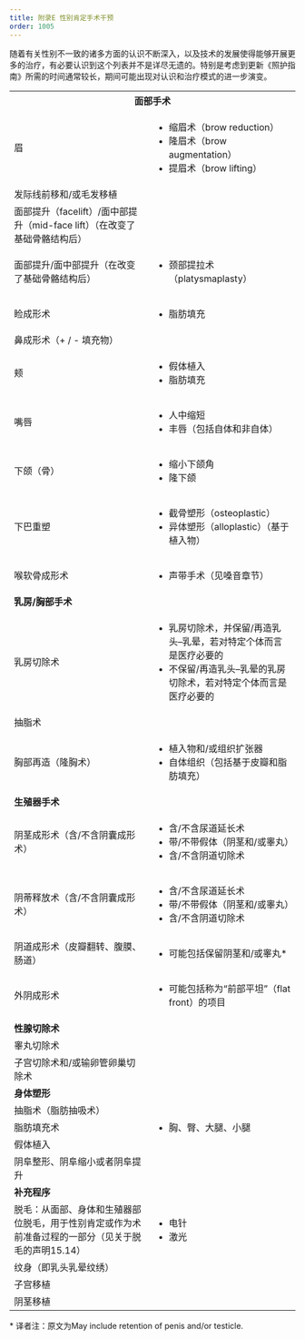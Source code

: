 ```yaml
---
title: 附录E 性别肯定手术干预
order: 1005
---
```


随着有关性别不一致的诸多方面的认识不断深入，以及技术的发展使得能够开展更多的治疗，有必要认识到这个列表并不是详尽无遗的。特别是考虑到更新《照护指南》所需的时间通常较长，期间可能出现对认识和治疗模式的进一步演变。

<table>
  <tbody>
    <tr>
        <th colspan="2"><b>面部手术</b></th>
    </tr>
    <tr>
        <td>眉</td>
        <td>
            <ul>
                <li>缩眉术（brow reduction）</li>
                <li>隆眉术（brow augmentation）</li>
                <li>提眉术（brow lifting）</li>
            </ul>
        </td>
    </tr>
    <tr>
        <td>发际线前移和/或毛发移植</td>
    </tr>
    <tr>
        <td>面部提升（facelift）/面中部提升（mid-face lift）（在改变了基础骨骼结构后）</td>
    </tr>
    <tr>
        <td>面部提升/面中部提升（在改变了基础骨骼结构后）</td>
        <td>
            <ul>
                <li>颈部提拉术（platysmaplasty）</li>
            </ul>
        </td>
    </tr>
    <tr>
        <td>睑成形术</td>
        <td>
            <ul>
                <li>脂肪填充</li>
            </ul>
        </td>
    </tr>
    <tr>
        <td>鼻成形术（+ / - 填充物）</td>
    </tr>
    <tr>
        <td>颊</td>
        <td>
            <ul>
                <li>假体植入</li>
                <li>脂肪填充</li>
            </ul>
        </td>
    </tr>
    <tr>
        <td>嘴唇</td>
        <td>
            <ul>
                <li>人中缩短</li>
                <li>丰唇（包括自体和非自体）</li>
            </ul>
        </td>
    </tr>
    <tr>
        <td>下颌（骨）</td>
        <td>
            <ul>
                <li>缩小下颌角</li>
                <li>隆下颌</li>
            </ul>
        </td>
    </tr>
    <tr>
        <td>下巴重塑</td>
        <td>
            <ul>
                <li>截骨塑形（osteoplastic）</li>
                <li>异体塑形（alloplastic）（基于植入物）</li>
            </ul>
        </td>
    </tr>
    <tr>
        <td>喉软骨成形术</td>
        <td>
            <ul>
                <li>声带手术（见嗓音章节）</li>
            </ul>
        </td>
    </tr>
    <tr>
        <td colspan="2"><b>乳房/胸部手术</b></td>
    </tr>
    <tr>
        <td>乳房切除术</td>
        <td>
            <ul>
                <li>乳房切除术，并保留/再造乳头–乳晕，若对特定个体而言是医疗必要的</li>
                <li>不保留/再造乳头–乳晕的乳房切除术，若对特定个体而言是医疗必要的</li>
            </ul>
        </td>
    </tr>
    <tr>
        <td>抽脂术</td>
    </tr>
    <tr>
        <td>胸部再造（隆胸术）</td>
        <td>
            <ul>
                <li>植入物和/或组织扩张器</li>
                <li>自体组织（包括基于皮瓣和脂肪填充）</li>
            </ul>
        </td>
    </tr>
    <tr>
        <td colspan="2"><b>生殖器手术</b></td>
    </tr>
    <tr>
        <td>阴茎成形术（含/不含阴囊成形术）</td>
        <td>
            <ul>
                <li>含/不含尿道延长术</li>
                <li>带/不带假体（阴茎和/或睾丸）</li>
                <li>含/不含阴道切除术</li>
            </ul>
        </td>
    </tr>
    <tr>
        <td>阴蒂释放术（含/不含阴囊成形术）</td>
        <td>
            <ul>
                <li>含/不含尿道延长术</li>
                <li>带/不带假体（阴茎和/或睾丸）</li>
                <li>含/不含阴道切除术</li>
            </ul>
        </td>
    </tr>
    <tr>
        <td>阴道成形术（皮瓣翻转、腹膜、肠道）</td>
        <td>
            <ul>
                <li>可能包括保留阴茎和/或睾丸*</li>
            </ul>
        </td>
    </tr>
    <tr>
        <td>外阴成形术</td>
        <td>
            <ul>
                <li>可能包括称为“前部平坦”（flat front）的项目</li>
            </ul>
        </td>
    </tr>
    <tr>
        <td colspan="2"><b>性腺切除术</b></td>
    </tr>
    <tr>
        <td>睾丸切除术</td>
    </tr>
    <tr>
        <td>子宫切除术和/或输卵管卵巢切除术</td>
    </tr>
    <tr>
        <td colspan="2"><b>身体塑形</b></td>
    </tr>
    <tr>
        <td>抽脂术（脂肪抽吸术）</td>
        <td rowspan="3">
            <ul>
                <li>胸、臀、大腿、小腿</li>
            </ul>
        </td>
    </tr>
    <tr>
        <td>脂肪填充术</td>
    </tr>
    <tr>
        <td>假体植入</td>
    </tr>
    <tr>
        <td>阴阜整形、阴阜缩小或者阴阜提升</td>
    </tr>
    <tr>
        <td colspan="2"><b>补充程序</b></td>
    </tr>
    <tr>
        <td>脱毛：从面部、身体和生殖器部位脱毛，用于性别肯定或作为术前准备过程的一部分（见关于脱毛的声明15.14）</td>
        <td>
            <ul>
                <li>电针</li>
                <li>激光</li>
            </ul>
        </td>
    </tr>
    <tr>
        <td>纹身（即乳头乳晕纹绣）</td>
    </tr>
    <tr>
        <td>子宫移植</td>
    </tr>
    <tr>
        <td>阴茎移植</td>
    </tr>
  </tbody>
</table>

\* 译者注：原文为May include retention of penis and/or testicle.
